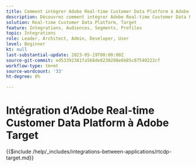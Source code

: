 ```yaml
---
title: Comment intégrer Adobe Real-time Customer Data Platform à Adobe Target ?
description: Découvrez comment intégrer Adobe Real-time Customer Data Platform à Adobe Target.
solution: Real-time Customer Data Platform, Target
feature: Integrations, Audiences, Segments, Profiles
topic: Integrations
role: Leader, Architect, Admin, Developer, User
level: Beginner
kt: null
last-substantial-update: 2023-05-19T00:00:00Z
source-git-commit: ed53392381fa568de8230288e6b85c87540222cf
workflow-type: tm+mt
source-wordcount: '33'
ht-degree: 0%

---
```



# Intégration d’Adobe Real-time Customer Data Platform à Adobe Target

{{$include /help/_includes/integrations-between-applications/rtcdp-target.md}}
